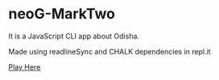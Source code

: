 # neoG-MarkTwo
It is a JavaScript CLI app about Odisha.

Made using readlineSync and CHALK dependencies in repl.it

[Play Here](https://replit.com/@Biswajitsahu/OdishaQuiz?embed=1&output=1)
